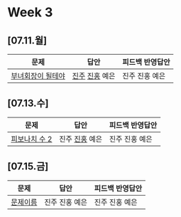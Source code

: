 # Week 3
## [07.11.월]

| 문제                                              | 답안                                          | 피드백 반영답안                       |
| ------------------------------------------------- | --------------------------------------------- | -------------------------------------- |
| [부녀회장이 될테야](https://www.acmicpc.net/problem/2775) | [진주](0711_kjj_2775.py) [진홍](0711_kjh_2775.py) 예은 | 진주 진홍 예은 |

## [07.13.수]

| 문제                                              | 답안                                          | 피드백 반영답안                       |
| ------------------------------------------------- | --------------------------------------------- | -------------------------------------- |
| [피보나치 수 2](https://www.acmicpc.net/problem/2748) | 진주 [진홍](0713_kjh_2748.py) 예은 | 진주 진홍 예은 |

## [07.15.금]

| 문제                                              | 답안                                          | 피드백 반영답안                       |
| ------------------------------------------------- | --------------------------------------------- | -------------------------------------- |
| [문제이름]() | 진주 진홍 예은 | 진주 진홍 예은 |